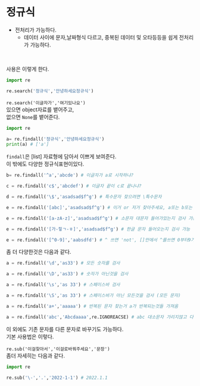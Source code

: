 # 정규식

- 전처리가 가능하다.
  - 데이터 사이에 문자,날짜형식 다르고, 중복된 데이터 및 오타등등을 쉽게 전처리가 가능하다.

<br/>

사용은 이렇게 한다.

```python
import re

re.search('정규식','안녕하세요정규식')
```

`re.search('이글자가','여기있나요')`<br/>
있으면 object자료를 뱉어주고,<br/>
없으면 `None`를 뱉어준다.<br/>

```python
import re

a= re.findall('정규식','안녕하세요정규식')
print(a) # ['a']

```

`findall`은 [list] 자료형에 담아서 이쁘게 보여준다.<br>
이 밖에도 다양한 정규식표현이있다.

```python
b= re.findall('^a','abcde') # 이글자가 a로 시작하냐?

c = re.findall('c$','abcdef') # 이글자 끝이 c로 끝나냐?

d = re.findall('\$','asadsad$f^g') # 특수문자 찾으려면 \특수문자

e = re.findall('[abc]','asadsad$f^g') # 이거 or 저거 찾아주세요, a또는 b또는 c를 만족하는것을 다 찾아준다. print ['a','b','c']

e = re.findall('[a-zA-z]','asadsad$f^g') # 소문자 대문자 들어가있는지 검사 가능

e = re.findall('[가-힣ㄱ-ㅎ]','asadsad$f^g') # 한글 문자 들어오는지 검사 가능

e = re.findall('[^0-9]','aabsdfd') # ^ 쓰면 'not', []안에서 ^를쓰면 0부터9가 아닌것들을 찾는거임
```

좀 더 다양한것은 다음과 같다.

```python
a = re.findall('\d','as33') # 모든 숫자를 검사

a = re.findall('\D','as33') # 숫자가 아닌것을 검사

a = re.findall('\s','as 33') # 스페이스바 검사

a = re.findall('\S','as 33') # 스페이스바가 아닌 모든것을 검사 (모든 문자)

a = re.findall('a+','aaaaa') # 반복된 문자 찾는거 a가 반복되는것들 가져옴

a = re.findall('abc','Abcdaaaa',re.IGNOREACSE) # abc 대소문자 가리지않고 다 찾아줌 print: ['Abc']

```

이 외에도 기존 문자를 다른 문자로 바꾸기도 가능하다.<br/>
기본 사용법은 이렇다.<br/>

`re.sub('이걸찾아서','이걸로바꿔주세요','문장')` <br/>
좀더 자세히는 다음과 같다.

```python
import re

re.sub('\-','.','2022-1-1') # 2022.1.1
```
